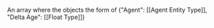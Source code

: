 An array where the objects the form of {"Agent": [[Agent Entity Type]], "Delta Age": [[Float Type]]}